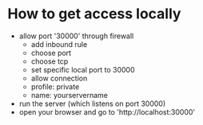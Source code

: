 # How to get access locally

- allow port '30000' through firewall
	- add inbound rule
	- choose port
	- choose tcp
	- set specific local port to 30000
	- allow connection
	- profile: private
	- name: yourservername
- run the server (which listens on port 30000)
- open your browser and go to 'http://localhost:30000'